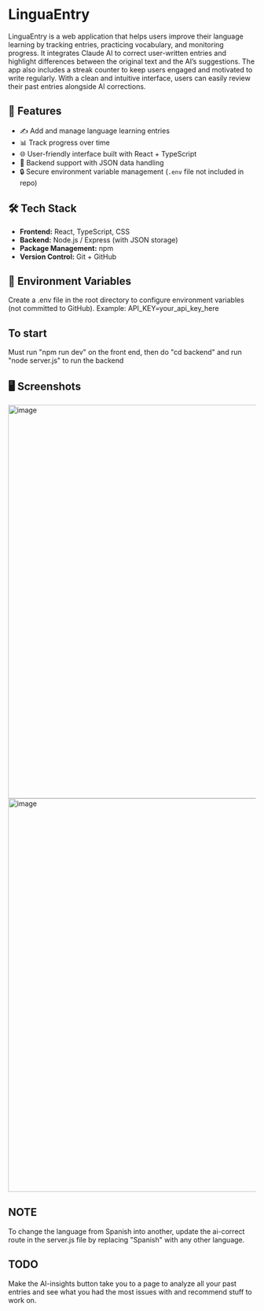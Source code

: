 # LinguaEntry

LinguaEntry is a web application that helps users improve their language learning by tracking entries, practicing vocabulary, and monitoring progress. It integrates Claude AI to correct user-written entries and highlight differences between the original text and the AI’s suggestions. The app also includes a streak counter to keep users engaged and motivated to write regularly. With a clean and intuitive interface, users can easily review their past entries alongside AI corrections.

## 🚀 Features
- ✍️ Add and manage language learning entries
- 📊 Track progress over time
- 🌐 User-friendly interface built with React + TypeScript
- 📁 Backend support with JSON data handling
- 🔒 Secure environment variable management (`.env` file not included in repo)

## 🛠️ Tech Stack
- **Frontend:** React, TypeScript, CSS
- **Backend:** Node.js / Express (with JSON storage)
- **Package Management:** npm
- **Version Control:** Git + GitHub

## 🔑 Environment Variables
Create a .env file in the root directory to configure environment variables (not committed to GitHub). Example:
API_KEY=your_api_key_here

## To start
Must run "npm run dev" on the front end, then do "cd backend" and run "node server.js" to run the backend

## 🖥️ Screenshots
<img width="800" height="auto" alt="image" src="https://github.com/user-attachments/assets/9c7956b3-4b15-46f5-8745-8a54a27bfee4" />
<img width="800" height="auto" alt="image" src="https://github.com/user-attachments/assets/d01b3557-a470-4a0c-af70-e891089faac2" />

## NOTE
To change the language from Spanish into another, update the ai-correct route in the server.js file by replacing "Spanish" with any other language.

## TODO
Make the AI-insights button take you to a page to analyze all your past entries and see what you had the most issues with and recommend stuff to work on.


